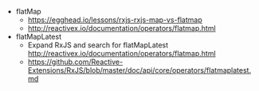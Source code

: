 - flatMap
  - https://egghead.io/lessons/rxjs-rxjs-map-vs-flatmap
  - http://reactivex.io/documentation/operators/flatmap.html
- flatMapLatest
  - Expand RxJS and search for flatMapLatest http://reactivex.io/documentation/operators/flatmap.html
  - https://github.com/Reactive-Extensions/RxJS/blob/master/doc/api/core/operators/flatmaplatest.md
